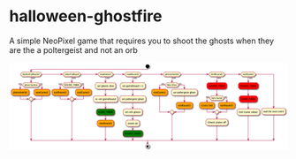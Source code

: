 # halloween-ghostfire
A simple NeoPixel game that requires you to shoot the ghosts when they are the a poltergeist and not an orb

![Game flow](https://raw.githubusercontent.com/chrisjoyce911/halloween-ghostfire/master/images/flow.png)